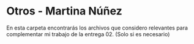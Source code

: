 # Otros - Martina Núñez

En esta carpeta encontrarás los archivos que considero relevantes para complementar mi trabajo de la entrega 02.
(Solo si es necesario)
